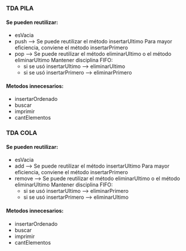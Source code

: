 ### TDA PILA

#### Se pueden reutilizar:

- esVacia
- push --> Se puede reutilizar el método insertarUltimo
  Para mayor eficiencia, conviene el método insertarPrimero
- pop --> Se puede reutilizar el método eliminarUltimo o el método eliminarUltimo
  Mantener disciplina FIFO:
  - si se usó insertarUltimo --> eliminarUltimo
  - si se usó insertarPrimero --> eliminarPrimero

#### Metodos innecesarios:

- insertarOrdenado
- buscar
- imprimir
- cantElementos

### TDA COLA

#### Se pueden reutilizar:

- esVacia
- add --> Se puede reutilizar el método insertarUltimo
  Para mayor eficiencia, conviene el método insertarPrimero
- remove --> Se puede reutilizar el método eliminarUltimo o el método eliminarUltimo
  Mantener disciplina FIFO:
  - si se usó insertarUltimo --> eliminarPrimero
  - si se usó insertarPrimero --> eliminarUltimo

#### Metodos innecesarios:

- insertarOrdenado
- buscar
- imprimir
- cantElementos
